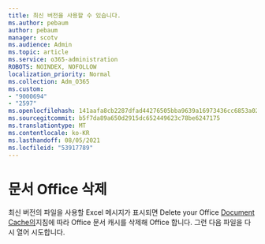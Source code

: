 ```yaml
---
title: 최신 버전을 사용할 수 있습니다.
ms.author: pebaum
author: pebaum
manager: scotv
ms.audience: Admin
ms.topic: article
ms.service: o365-administration
ROBOTS: NOINDEX, NOFOLLOW
localization_priority: Normal
ms.collection: Adm_O365
ms.custom:
- "9000694"
- "2597"
ms.openlocfilehash: 141aafa8cb2287dfad44276505bba9639a16973436cc6853a026f9cc5ee44863
ms.sourcegitcommit: b5f7da89a650d2915dc652449623c78be6247175
ms.translationtype: MT
ms.contentlocale: ko-KR
ms.lasthandoff: 08/05/2021
ms.locfileid: "53917789"
---
```

# <a name="delete-the-office-document-cache"></a>문서 Office 삭제

최신 버전의 파일을 사용할 Excel 메시지가 표시되면 Delete your Office [Document Cache의](https://support.office.com/article/b1d3765e-d71b-4bb8-99ca-acd22c42995d)지침에 따라 Office 문서 캐시를 삭제해 Office 합니다. 그런 다음 파일을 다시 열어 시도합니다.
